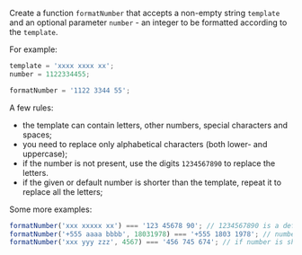 Create a function `formatNumber` that accepts a non-empty string `template` and
an optional parameter `number` - an integer to be formatted according to the `template`.

For example:

```javascript
template = 'xxxx xxxx xx';
number = 1122334455;

formatNumber = '1122 3344 55';
```

A few rules:

- the template can contain letters, other numbers, special characters and spaces;
- you need to replace only alphabetical characters (both lower- and uppercase);
- if the number is not present, use the digits `1234567890` to replace the letters.
- if the given or default number is shorter than the template, repeat it to replace
  all the letters;

Some more examples:

```javascript
formatNumber('xxx xxxxx xx') === '123 45678 90'; // 1234567890 is a default number
formatNumber('+555 aaaa bbbb', 18031978) === '+555 1803 1978'; // numbers and special characters in template should not be replaced
formatNumber('xxx yyy zzz', 4567) === '456 745 674'; // if number is shorter than the template, repeat it to replace all the letters
```

